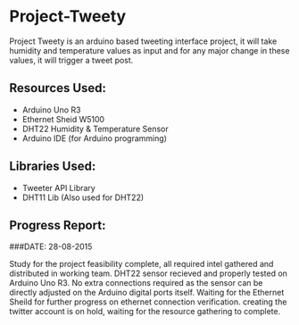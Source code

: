 # Project-Tweety
Project Tweety is an arduino based tweeting interface project, it will take humidity and temperature values as 
input and for any major change in these values, it will trigger a tweet post.

## Resources Used:
  * Arduino Uno R3
  * Ethernet Sheid W5100
  * DHT22 Humidity & Temperature Sensor
  * Arduino IDE (for Arduino programming)

## Libraries Used:
  * Tweeter API Library
  * DHT11 Lib (Also used for DHT22)

## Progress Report:

  ###DATE: 28-08-2015
  
  Study for the project feasibility complete, all required intel gathered and distributed in working team.
  DHT22 sensor recieved and properly tested on Arduino Uno R3. 
  No extra connections required as the sensor can be directly adjusted on the Arduino digital ports itself.
  Waiting for the Ethernet Sheild for further progress on ethernet connection verification.
  creating the twitter account is on hold, waiting for the resource gathering to complete.
  
